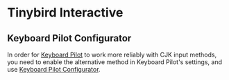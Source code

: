 # Tinybird Interactive

## Keyboard Pilot Configurator

In order for [Keyboard Pilot](https://apps.apple.com/se/app/keyboard-pilot/id402670023?l=en-GB&mt=12) to work more reliably with CJK input methods, you need to enable the alternative
method in Keyboard Pilot's settings, and use [Keyboard Pilot Configurator](Keyboard%20Pilot%20Configurator%20/Releases/1.0/Keyboard%20Pilot%20Configurator.zip).
